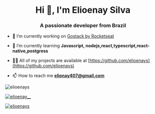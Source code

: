 <h1 align="center">Hi 👋, I'm Elioenay Silva</h1>
<h3 align="center">A passionate developer from Brazil</h3>

- 🔭 I’m currently working on [Gostack by Rocketseat](https://app.rocketseat.com.br/me/elioenay)

- 🌱 I’m currently learning **Javascript, nodejs,react,typescript,react-native,postgress**

- 👨‍💻 All of my projects are available at [https://github.com/elioenays](https://github.com/elioenays)

- 📫 How to reach me **elionay407@gmail.com**

<p><img align="center" src="https://github-readme-stats.vercel.app/api/top-langs?username=elioenays&show_icons=true&locale=en&layout=compact" alt="elioenays" /></p>

<p align="left"> <a href="https://twitter.com/elioenay__" target="blank"><img src="https://img.shields.io/twitter/follow/elioenay__?logo=twitter&style=for-the-badge" alt="elioenay__" /></a> </p>

<p align="left"> <a href="https://www.linkedin.com/in/elioenays" target="blank"><img src="https://img.shields.io/badge/LinkedIn-0077B5?style=for-the-badge&logo=linkedin&logoColor=white" alt="elioenays" /></a> </p>
